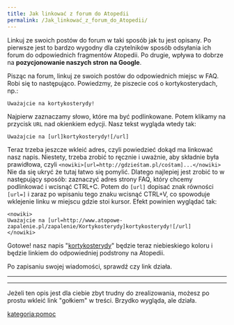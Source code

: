 ```yaml
---
title: Jak linkować z forum do Atopedii
permalink: /Jak_linkować_z_forum_do_Atopedii/
---
```


Linkuj ze swoich postów do forum w taki sposób jak tu jest opisany. Po pierwsze jest to bardzo wygodny dla czytelników sposób odsyłania ich forum do odpowiednich fragmentów Atopedii. Po drugie, wpływa to dobrze na **pozycjonowanie naszych stron na Google**.

Pisząc na forum, linkuj ze swoich postów do odpowiednich miejsc w FAQ. Robi się to następująco. Powiedzmy, że piszecie coś o kortykosterydach, np.:

    Uważajcie na kortykosterydy!

Najpierw zaznaczamy słowo, które ma być podlinkowane. Potem klikamy na przycisk `URL` nad okienkiem edycji. Nasz tekst wygląda wtedy tak:

    Uważajcie na [url]kortykosterydy![/url]

Teraz trzeba jeszcze wkleić adres, czyli powiedzieć dokąd ma linkować nasz napis. Niestety, trzeba zrobić to ręcznie i uważnie, aby składnie była prawidłowa, czyli `<nowiki>[url=http://gdzieśtam.pl/cośtam]...</nowiki>` Nie da się ukryć że tutaj łatwo się pomylić. Dlatego najlepiej jest zrobić to w następujący sposób: zaznaczyć adres strony FAQ, który chcemy podlinkować i wcisnąć CTRL+C. Potem do `[url]` dopisać znak równości `[url=]` i zaraz po wpisaniu tego znaku wcisnąć CTRL+V, co spowoduje wklejenie linku w miejscu gdzie stoi kursor. Efekt powinien wyglądać tak:

    <nowiki>
    Uważajcie na [url=http://www.atopowe-zapalenie.pl/zapalenie/Kortykosterydy]kortykosterydy![/url]
    </nowiki>

Gotowe! nasz napis "[kortykosterydy](/Kortykosterydy "wikilink")" będzie teraz niebieskiego koloru i będzie linkiem do odpowiedniej podstrony na Atopedii.

Po zapisaniu swojej wiadomości, sprawdź czy link działa.

------------------------------------------------------------------------

------------------------------------------------------------------------

Jeżeli ten opis jest dla ciebie zbyt trudny do zrealizowania, możesz po prostu wkleić link "gołkiem" w treści. Brzydko wygląda, ale działa.

[kategoria:pomoc](/kategoria:pomoc "wikilink")